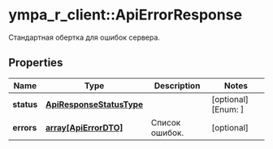 # ympa_r_client::ApiErrorResponse

Стандартная обертка для ошибок сервера.

## Properties
Name | Type | Description | Notes
------------ | ------------- | ------------- | -------------
**status** | [**ApiResponseStatusType**](ApiResponseStatusType.md) |  | [optional] [Enum: ] 
**errors** | [**array[ApiErrorDTO]**](ApiErrorDTO.md) | Список ошибок. | [optional] 


